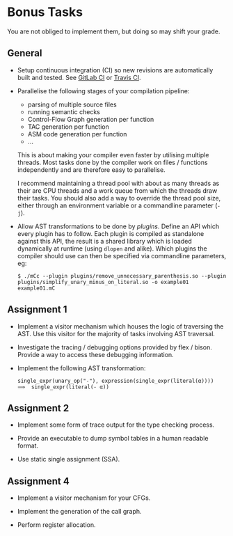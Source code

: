 # Bonus Tasks

You are not obliged to implement them, but doing so may shift your grade.

## General

- Setup continuous integration (CI) so new revisions are automatically built and tested.
  See [GitLab CI](https://about.gitlab.com/features/gitlab-ci-cd/) or [Travis CI](https://travis-ci.org/).

- Parallelise the following stages of your compilation pipeline:

  - parsing of multiple source files
  - running semantic checks
  - Control-Flow Graph generation per function
  - TAC generation per function
  - ASM code generation per function
  - ...

  This is about making your compiler even faster by utilising multiple threads.
  Most tasks done by the compiler work on files / functions independently and are therefore easy to parallelise.

  I recommend maintaining a thread pool with about as many threads as their are CPU threads and a work queue from which the threads draw their tasks.
  You should also add a way to override the thread pool size, either through an environment variable or a commandline parameter (`-j`).

- Allow AST transformations to be done by *plugins*.
  Define an API which every plugin has to follow.
  Each plugin is compiled as standalone against this API, the result is a shared library which is loaded dynamically at runtime (using `dlopen` and alike).
  Which plugins the compiler should use can then be specified via commandline parameters, eg:

      $ ./mCc --plugin plugins/remove_unnecessary_parenthesis.so --plugin plugins/simplify_unary_minus_on_literal.so -o example01 example01.mC

## Assignment 1

- Implement a visitor mechanism which houses the logic of traversing the AST.
  Use this visitor for the majority of tasks involving AST traversal.

- Investigate the tracing / debugging options provided by flex / bison.
  Provide a way to access these debugging information.

- Implement the following AST transformation:

      single_expr(unary_op("-"), expression(single_expr(literal(α))))  ⟹  single_expr(literal(- α))

## Assignment 2

- Implement some form of trace output for the type checking process.

- Provide an executable to dump symbol tables in a human readable format.

- Use static single assignment (SSA).

## Assignment 4

- Implement a visitor mechanism for your CFGs.

- Implement the generation of the call graph.

- Perform register allocation.

